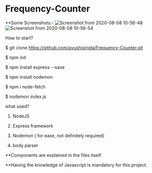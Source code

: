 # Frequency-Counter

**Some Screenshots:-
![Screenshot from 2020-08-08 10-56-48](https://user-images.githubusercontent.com/62255672/89704717-06b23f00-d974-11ea-8638-e995b606be0f.png)
![Screenshot from 2020-08-08 10-56-54](https://user-images.githubusercontent.com/62255672/89704716-04e87b80-d974-11ea-8fb2-4227b75521d3.png)

How to start?

$ git clone https://github.com/ayushisingla/Frequency-Counter.git

$ npm init

$ npm install express --save

$ npm install nodemon

$ npm i node-fetch

$ nodemon index.js


what used?

1. NodeJS

2. Express framework

3. Nodemon ( for ease, not definitely required)

4. body parser

**Components are explained in the files itself.


**Having the knowledge of Javascript is mandatory for this project.
